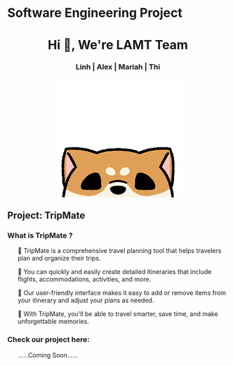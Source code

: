 # Software Engineering Project
<h1 align="center">Hi 👋, We're LAMT Team</h1>

<h3 align="center">Linh | Alex | Mariah | Thi</h3>

<p align="center"><img align="center" src="images/hi.gif"></p>
<h2 align="left">Project: TripMate</h2>
  <h3>What is TripMate ?</h3>
	<ul>
    <div>
      <p> 🌱 TripMate is a comprehensive travel planning tool that helps travelers plan and organize their trips.</p>
      <p> 🌱 You can quickly and easily create detailed itineraries that include flights, accommodations, activities, and more. 
      <p> 🌱 Our user-friendly interface makes it easy to add or remove items from your itinerary and adjust your plans as needed. </p>
      <p> 🌱 With TripMate, you'll be able to travel smarter, save time, and make unforgettable memories. </p>
    </div>
  </ul>
<h3>Check our project here:</h3>
<ul><p>......Coming Soon......</p></ul>


